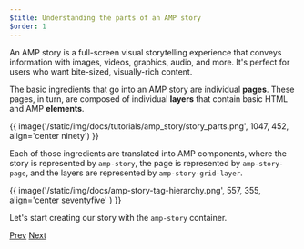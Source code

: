 ```yaml
---
$title: Understanding the parts of an AMP story
$order: 1
---
```


An AMP story is a full-screen visual storytelling experience that conveys information with images, videos, graphics, audio, and more. It's perfect for users who want bite-sized, visually-rich content.  

The basic ingredients that go into an AMP story are individual **pages**. These pages, in turn, are composed of individual **layers** that contain basic HTML and AMP **elements**.

{{ image('/static/img/docs/tutorials/amp_story/story_parts.png', 1047, 452, align='center ninety') }}

Each of those ingredients are translated into AMP components, where the story is represented by `amp-story`, the page is represented by `amp-story-page`, and the layers are represented by `amp-story-grid-layer`.

{{ image('/static/img/docs/amp-story-tag-hierarchy.png', 557, 355, align='center seventyfive' ) }}

Let's start creating our story with the `amp-story` container.

<div class="prev-next-buttons">
  <a class="button prev-button" href="{{g.doc('/content/docs/getting_started/visual_story/setting_up.md', locale=doc.locale).url.path}}"><span class="arrow-prev">Prev</span></a>
  <a class="button next-button" href="{{g.doc('/content/docs/getting_started/visual_story/start_story.md', locale=doc.locale).url.path}}"><span class="arrow-next">Next</span></a>
</div>
